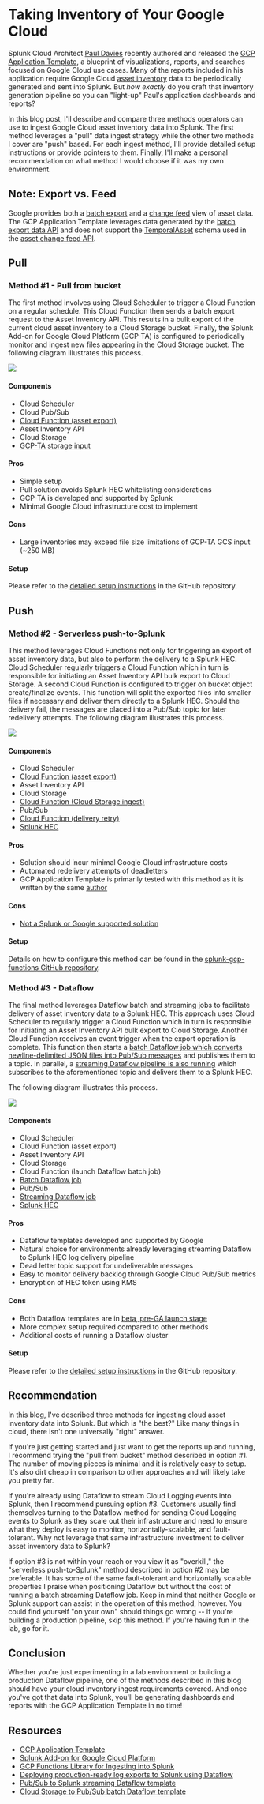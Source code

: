# Taking Inventory of Your Google Cloud

Splunk Cloud Architect [Paul Davies](https://github.com/pauld-splunk) recently authored and released the [GCP Application Template](https://splunkbase.splunk.com/app/5404/), a blueprint of visualizations, reports, and searches focused on Google Cloud use cases. Many of the reports included in his application require Google Cloud [asset inventory](https://cloud.google.com/asset-inventory) data to be periodically generated and sent into Splunk. But *how exactly* do you craft that inventory generation pipeline so you can "light-up" Paul's application dashboards and reports?

In this blog post, I'll describe and compare three methods operators can use to ingest Google Cloud asset inventory data  into Splunk. The first method leverages a "pull" data ingest strategy while the other two methods I cover are "push" based. For each ingest method, I'll provide detailed setup instructions or provide pointers to them. Finally, I'll make a personal recommendation on what method I would choose if it was my own environment.

## Note: Export vs. Feed

Google provides both a [batch export](https://cloud.google.com/asset-inventory/docs/exporting-to-cloud-storage) and a [change feed](https://cloud.google.com/asset-inventory/docs/monitoring-asset-changes) view of asset data. The GCP Application Template leverages data generated by the [batch export data API](https://cloud.google.com/asset-inventory/docs/reference/rest/v1p7beta1/TopLevel/exportAssets) and does not support the [TemporalAsset](https://cloud.google.com/asset-inventory/docs/reference/rpc/google.cloud.asset.v1#temporalasset) schema used in the [asset change feed API](https://cloud.google.com/asset-inventory/docs/reference/rpc/google.cloud.asset.v1#createfeedrequest).

## Pull

### Method #1 - Pull from bucket

The first method involves using Cloud Scheduler to trigger a Cloud Function on a regular schedule. This Cloud Function then sends a batch export request to the Asset Inventory API. This results in a bulk export of the current cloud asset inventory to a Cloud Storage bucket. Finally, the Splunk Add-on for Google Cloud Platform (GCP-TA) is configured to periodically monitor and ingest new files appearing in the Cloud Storage bucket. The following diagram illustrates this process.

![](images/asset-serverless-pull.png)

#### Components

* Cloud Scheduler
* Cloud Pub/Sub
* [Cloud Function (asset export)](https://github.com/splunk/splunk-gcp-functions/blob/master/Assets/main.py)
* Asset Inventory API
* Cloud Storage
* [GCP-TA storage input](https://docs.splunk.com/Documentation/AddOns/released/GoogleCloud/Configureinputsv4storagebuckets)

#### Pros

* Simple setup
* Pull solution avoids Splunk HEC whitelisting considerations
* GCP-TA is developed and supported by Splunk
* Minimal Google Cloud infrastructure cost to implement

#### Cons

* Large inventories may exceed file size limitations of GCP-TA GCS input (~250 MB)

#### Setup

Please refer to the [detailed setup instructions](https://github.com/mhite/taking-inventory-of-your-google-cloud/blob/main/taking-inventory-of-your-google-cloud.md#setup) in the GitHub repository.

## Push

### Method #2 - Serverless push-to-Splunk

This method leverages Cloud Functions not only for triggering an export of asset inventory data, but also to perform the delivery to a Splunk HEC. Cloud Scheduler regularly triggers a Cloud Function which in turn is responsible for initiating an Asset Inventory API bulk export to Cloud Storage. A second Cloud Function is configured to trigger on bucket object create/finalize events. This function will split the exported files into smaller files if necessary and deliver them directly to a Splunk HEC. Should the delivery fail, the messages are placed into a Pub/Sub topic for later redelivery attempts. The following diagram illustrates this process.

![](./images/asset-serverless-push.png)

#### Components

* Cloud Scheduler
* [Cloud Function (asset export)](https://github.com/splunk/splunk-gcp-functions/blob/master/Assets/main.py)
* Asset Inventory API
* Cloud Storage
* [Cloud Function (Cloud Storage ingest)](https://github.com/splunk/splunk-gcp-functions/blob/master/GCS/main.py)
* Pub/Sub
* [Cloud Function (delivery retry)](https://github.com/splunk/splunk-gcp-functions/tree/master/Retry)
* [Splunk HEC](https://docs.splunk.com/Documentation/Splunk/8.1.3/Data/UsetheHTTPEventCollector)

#### Pros

* Solution should incur minimal Google Cloud infrastructure costs
* Automated redelivery attempts of deadletters
* GCP Application Template is primarily tested with this method as it is written by the same [author](https://github.com/pauld-splunk)

#### Cons

* [Not a Splunk or Google supported solution](https://github.com/splunk/splunk-gcp-functions/blob/master/README.md#support)

#### Setup

Details on how to configure this method can be found in the [splunk-gcp-functions GitHub repository](https://github.com/splunk/splunk-gcp-functions/tree/master/Assets).

### Method #3 - Dataflow

The final method leverages Dataflow batch and streaming jobs to facilitate delivery of asset inventory data to a Splunk HEC. This approach uses Cloud Scheduler to regularly trigger a Cloud Function which in turn is responsible for initiating an Asset Inventory API bulk export to Cloud Storage. Another Cloud Function receives an event trigger when the export operation is complete. This function then starts a [batch Dataflow job which converts newline-delimited JSON files into Pub/Sub messages](https://cloud.google.com/dataflow/docs/guides/templates/provided-batch#gcstexttocloudpubsub) and publishes them to a topic. In parallel, a [streaming Dataflow pipeline is also running](https://cloud.google.com/dataflow/docs/guides/templates/provided-streaming#cloudpubsubtosplunk) which subscribes to the aforementioned topic and delivers them to a Splunk HEC.

The following diagram illustrates this process.

![](images/asset-export-pipeline.png)

#### Components

* Cloud Scheduler
* Cloud Function (asset export)
* Asset Inventory API
* Cloud Storage
* Cloud Function (launch Dataflow batch job)
* [Batch Dataflow job](https://cloud.google.com/dataflow/docs/guides/templates/provided-batch#gcstexttocloudpubsub)
* Pub/Sub
* [Streaming Dataflow job](https://cloud.google.com/dataflow/docs/guides/templates/provided-batch#gcstexttocloudpubsub)
* [Splunk HEC](https://docs.splunk.com/Documentation/Splunk/8.1.3/Data/UsetheHTTPEventCollector)

#### Pros

* Dataflow templates developed and supported by Google
* Natural choice for environments already leveraging streaming Dataflow to Splunk HEC log delivery pipeline
* Dead letter topic support for undeliverable messages
* Easy to monitor delivery backlog through Google Cloud Pub/Sub metrics
* Encryption of HEC token using KMS

#### Cons

* Both Dataflow templates are in [beta, pre-GA launch stage](https://cloud.google.com/products#product-launch-stages)
* More complex setup required compared to other methods
* Additional costs of running a Dataflow cluster

#### Setup

Please refer to the [detailed setup instructions](https://github.com/mhite/taking-inventory-of-your-google-cloud/blob/main/taking-inventory-of-your-google-cloud.md#setup-2) in the GitHub repository.

## Recommendation

In this blog, I've described three methods for ingesting cloud asset inventory data into Splunk. But which is "the best?" Like many things in cloud, there isn't one universally "right" answer.

If you're just getting started and just want to get the reports up and running, I recommend trying the "pull from bucket" method described in option #1. The number of moving pieces is minimal and it is relatively easy to setup. It's also dirt cheap in comparison to other approaches and will likely take you pretty far.

If you're already using Dataflow to stream Cloud Logging events into Splunk, then I recommend pursuing option #3. Customers usually find themselves turning to the Dataflow method for sending Cloud Logging events to Splunk as they scale out their infrastructure and need to ensure what they deploy is easy to monitor, horizontally-scalable, and fault-tolerant. Why not leverage that same infrastructure investment to deliver asset inventory data to Splunk?

If option #3 is not within your reach or you view it as "overkill," the "serverless push-to-Splunk" method described in option #2 may be preferable. It has some of the same fault-tolerant and horizontally scalable properties I praise when positioning Dataflow but without the cost of running a batch streaming Dataflow job. Keep in mind that neither Google or Splunk support can assist in the operation of this method, however. You could find yourself "on your own" should things go wrong -- if you're building a production pipeline, skip this method. If you're having fun in the lab, go for it.

## Conclusion

Whether you're just experimenting in a lab environment or building a production Dataflow pipeline, one of the methods described in this blog should have your cloud inventory ingest requirements covered. And once you've got that data into Splunk, you'll be generating dashboards and reports with the GCP Application Template in no time!

## Resources

* [GCP Application Template](https://splunkbase.splunk.com/app/5404/)
* [Splunk Add-on for Google Cloud Platform](https://splunkbase.splunk.com/app/3088/)
* [GCP Functions Library for Ingesting into Splunk](https://github.com/splunk/splunk-gcp-functions)
* [Deploying production-ready log exports to Splunk using Dataflow](https://cloud.google.com/architecture/deploying-production-ready-log-exports-to-splunk-using-dataflow)
* [Pub/Sub to Splunk streaming Dataflow template](https://cloud.google.com/dataflow/docs/guides/templates/provided-streaming#cloudpubsubtosplunk)
* [Cloud Storage to Pub/Sub batch Dataflow template](https://cloud.google.com/dataflow/docs/guides/templates/provided-batch#gcstexttocloudpubsub)

